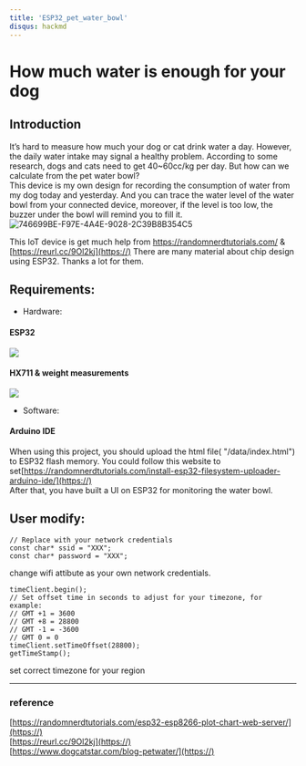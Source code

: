 ```yaml
---
title: 'ESP32_pet_water_bowl'
disqus: hackmd
---
```


How much water is enough for your dog
===

## Introduction

It’s hard to measure how much your dog or cat drink water a day. However, the daily water intake may signal a healthy problem.  According to some research, dogs and cats need to get 40~60cc/kg per day. But how can we calculate from the pet water bowl?  
This device is my own design for recording the consumption of water from my dog today and yesterday. And you can trace the water level of the water bowl from your connected device, moreover, if the level is too low, the buzzer under the bowl will remind you to fill it.
![746699BE-F97E-4A4E-9028-2C39B8B354C5](https://user-images.githubusercontent.com/59694163/160978082-e9a0fbcd-47e4-4d96-ae1e-4f6f6257efd8.jpg)


This IoT device is get much help from https://randomnerdtutorials.com/ & [https://reurl.cc/9Ol2kj](https://)
There are many material about chip design using ESP32. Thanks a lot for them.

Requirements:
---
* Hardware:  
#### ESP32  
![](https://i.imgur.com/KpRh6fQ.png)

#### HX711 & weight measurements  
![](https://i.imgur.com/Qn3Gp8F.png)

* Software:  
#### Arduino IDE  

When using this project, you should upload the html file( "/data/index.html") to ESP32 flash memory. You could follow this website to set[https://randomnerdtutorials.com/install-esp32-filesystem-uploader-arduino-ide/](https://)  
After that, you have built a UI on ESP32 for monitoring the water bowl.

User modify:
---
```c=45
// Replace with your network credentials
const char* ssid = "XXX";
const char* password = "XXX";
```
change wifi attibute as your own network credentials.

```c=99
timeClient.begin();
// Set offset time in seconds to adjust for your timezone, for example:
// GMT +1 = 3600
// GMT +8 = 28800
// GMT -1 = -3600
// GMT 0 = 0
timeClient.setTimeOffset(28800);
getTimeStamp();
```
set correct timezone for your region

---

### reference
[https://randomnerdtutorials.com/esp32-esp8266-plot-chart-web-server/](https://)  
[https://reurl.cc/9Ol2kj](https://)  
[https://www.dogcatstar.com/blog-petwater/](https://)  


